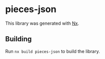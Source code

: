 # pieces-json

This library was generated with [Nx](https://nx.dev).

## Building

Run `nx build pieces-json` to build the library.
